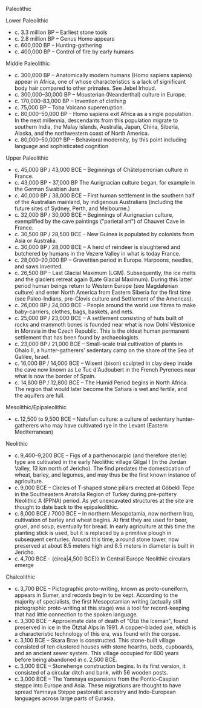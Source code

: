 Paleolithic

Lower Paleolithic

- c. 3.3 million BP – Earliest stone tools
- c. 2.8 million BP – Genus Homo appears
- c. 600,000 BP – Hunting-gathering
- c. 400,000 BP – Control of fire by early humans

Middle Paleolithic

- c. 300,000 BP – Anatomically modern humans (Homo sapiens sapiens) appear in Africa, one of whose characteristics is a lack of significant body hair compared to other primates. See Jebel Irhoud.
- c. 300,000–30,000 BP – Mousterian (Neanderthal) culture in Europe.
- c. 170,000–83,000 BP – Invention of clothing
- c. 75,000 BP – Toba Volcano supereruption.
- c. 80,000–50,000 BP – Homo sapiens exit Africa as a single population. In the next millennia, descendants from this population migrate to southern India, the Malay islands, Australia, Japan, China, Siberia, Alaska, and the northwestern coast of North America.
- c. 80,000–50,000? BP – Behavioral modernity, by this point including language and sophisticated cognition

Upper Paleolithic

- c. 45,000 BP / 43,000 BCE – Beginnings of Châtelperronian culture in France.
- c. 43,000 BP - 37,000 BP The Aurignacian culture began, for example in the German Swabian Jura
- c. 40,000 BP / 38,000 BCE – First human settlement in the southern half of the Australian mainland, by indigenous Australians (including the future sites of Sydney, Perth, and Melbourne.)
- c. 32,000 BP / 30,000 BCE – Beginnings of Aurignacian culture, exemplified by the cave paintings ("parietal art") of Chauvet Cave in France.
- c. 30,500 BP / 28,500 BCE – New Guinea is populated by colonists from Asia or Australia.
- c. 30,000 BP / 28,000 BCE – A herd of reindeer is slaughtered and butchered by humans in the Vezere Valley in what is today France.
- c. 28,000–20,000 BP – Gravettian period in Europe. Harpoons, needles, and saws invented.
- c. 26,500 BP – Last Glacial Maximum (LGM). Subsequently, the ice melts and the glaciers retreat again (Late Glacial Maximum). During this latter period human beings return to Western Europe (see Magdalenian culture) and enter North America from Eastern Siberia for the first time (see Paleo-Indians, pre-Clovis culture and Settlement of the Americas).
- c. 26,000 BP / 24,000 BCE – People around the world use fibres to make baby-carriers, clothes, bags, baskets, and nets.
- c. 25,000 BP / 23,000 BCE – A settlement consisting of huts built of rocks and mammoth bones is founded near what is now Dolní Věstonice in Moravia in the Czech Republic. This is the oldest human permanent settlement that has been found by archaeologists.
- c. 23,000 BP / 21,000 BCE – Small-scale trial cultivation of plants in Ohalo II, a hunter-gatherers' sedentary camp on the shore of the Sea of Galilee, Israel.
- c. 16,000 BP / 14,000 BCE – Wisent (bison) sculpted in clay deep inside the cave now known as Le Tuc d'Audoubert in the French Pyrenees near what is now the border of Spain.
- c. 14,800 BP / 12,800 BCE – The Humid Period begins in North Africa. The region that would later become the Sahara is wet and fertile, and the aquifers are full.

Mesolithic/Epipaleolithic

- c. 12,500 to 9,500 BCE – Natufian culture: a culture of sedentary hunter-gatherers who may have cultivated rye in the Levant (Eastern Mediterranean)

Neolithic

- c. 9,400–9,200 BCE – Figs of a parthenocarpic (and therefore sterile) type are cultivated in the early Neolithic village Gilgal I (in the Jordan Valley, 13 km north of Jericho). The find predates the domestication of wheat, barley, and legumes, and may thus be the first known instance of agriculture.
- c. 9,000 BCE – Circles of T-shaped stone pillars erected at Göbekli Tepe in the Southeastern Anatolia Region of Turkey during pre-pottery Neolithic A (PPNA) period. As yet unexcavated structures at the site are thought to date back to the epipaleolithic.
- c. 8,000 BCE / 7000 BCE – In northern Mesopotamia, now northern Iraq, cultivation of barley and wheat begins. At first they are used for beer, gruel, and soup, eventually for bread. In early agriculture at this time the planting stick is used, but it is replaced by a primitive plough in subsequent centuries. Around this time, a round stone tower, now preserved at about 8.5 meters high and 8.5 meters in diameter is built in Jericho.
- c. 4,700 BCE - {circa|4,500 BCE}} In Central Europe Neolithic circulars emerge

Chalcolithic

- c. 3,700 BCE – Pictographic proto-writing, known as proto-cuneiform, appears in Sumer, and records begin to be kept. According to the majority of specialists, the first Mesopotamian writing (actually still pictographic proto-writing at this stage) was a tool for record-keeping that had little connection to the spoken language.
- c. 3,300 BCE – Approximate date of death of "Ötzi the Iceman", found preserved in ice in the Ötztal Alps in 1991. A copper-bladed axe, which is a characteristic technology of this era, was found with the corpse.
- c. 3,100 BCE – Skara Brae is constructed. This stone-built village consisted of ten clustered houses with stone hearths, beds, cupboards, and an ancient sewer system. This village occupied for 600 years before being abandoned in c. 2,500 BCE.
- c. 3,000 BCE – Stonehenge construction begins. In its first version, it consisted of a circular ditch and bank, with 56 wooden posts.
- c. 3,000 BCE – The Yamnaya expansions from the Pontic–Caspian steppe into Europe and Asia. These migrations are thought to have spread Yamnaya Steppe pastoralist ancestry and Indo-European languages across large parts of Eurasia.
